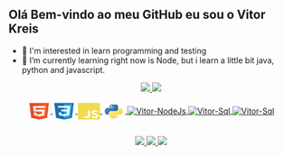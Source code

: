 ##  Olá Bem-vindo ao meu GitHub eu sou o Vitor Kreis

- 👀 I'm interested in learn programming and testing
- 🌱 I’m currently learning right now is Node, but i learn a little bit java, python and javascript.

<div align="center" style="display: inline_block">
  <a href="https://github.com/VitorKreis">
  <img height="150em" src="https://github-readme-stats.vercel.app/api?username=VitorKreis&show_icons=true&theme=tokyonight&include_all_commits=true&count_private=true"/>
  <img height="150em" src="https://github-readme-stats.vercel.app/api/top-langs/?username=VitorKreis&layout=compact&langs_count=7&theme=tokyonight"/>
</div>
  
<div style="display: inline_block" align='center'><br>
  <img align="center" alt="Vitor-HTML" height="30" width="40" src="https://raw.githubusercontent.com/devicons/devicon/master/icons/html5/html5-original.svg">
  <img align="center" alt="Vitor-CSS" height="30" width="40" src="https://raw.githubusercontent.com/devicons/devicon/master/icons/css3/css3-original.svg">
  <img align="center" alt="Vitor-Js" height="30" width="40" src="https://raw.githubusercontent.com/devicons/devicon/master/icons/javascript/javascript-plain.svg">
  <img align="center" alt="Vitor-Python" height="30" width="40" src="https://raw.githubusercontent.com/devicons/devicon/master/icons/python/python-original.svg">
  <img align="center" alt="Vitor-NodeJs" height="30" width="40" src="https://cdn.jsdelivr.net/gh/devicons/devicon/icons/nodejs/nodejs-original.svg">
  <img align="center" alt="Vitor-Sql" height="30" width="40" src="https://cdn.jsdelivr.net/gh/devicons/devicon/icons/mysql/mysql-original.svg">
  <img align="center" alt="Vitor-Sql" height="30" width="40" src="https://cdn.jsdelivr.net/gh/devicons/devicon/icons/mongodb/mongodb-plain-wordmark.svg" >
</div>
  
##
  
  <div align="center">
    <a  href="https://www.instagram.com/vitorkrei/"><img src="https://img.shields.io/badge/Instagram-E4405F?style=for-the-badge&logo=instagram&logoColor=white" >
    <a href="www.linkedin.com/in/vitorkreis/"><img src="https://img.shields.io/badge/LinkedIn-0077B5?style=for-the-badge&logo=linkedin&logoColor=white" >
    <a href="https://mail.google.com/mail/u/0/?tab=rm&ogbl#inbox"><img src="https://img.shields.io/badge/Gmail-D14836?style=for-the-badge&logo=gmail&logoColor=white" >
  </div>
